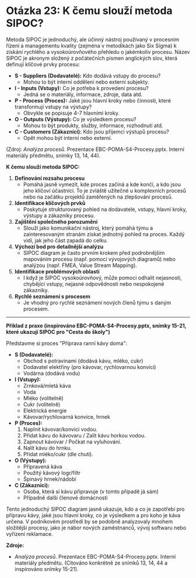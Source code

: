 # Otázka 23: K čemu slouží metoda SIPOC?

Metoda SIPOC je jednoduchý, ale účinný nástroj používaný v procesním řízení a managementu kvality (zejména v metodikách jako Six Sigma) k získání rychlého a vysokoúrovňového přehledu o jakémkoliv procesu. Název SIPOC je akronym složený z počátečních písmen anglických slov, která definují klíčové prvky procesu:

*   **S - Suppliers (Dodavatelé):** Kdo dodává vstupy do procesu? 
    - Mohou to být interní oddělení nebo externí subjekty.
*   **I - Inputs (Vstupy):** Co je potřeba k provedení procesu? 
    - Jedná se o materiály, informace, zdroje, data atd.
*   **P - Process (Proces):** Jaké jsou hlavní kroky nebo činnosti, které transformují vstupy na výstupy? 
    - Obvykle se popisuje 4-7 hlavními kroky.
*   **O - Outputs (Výstupy):** Co je výsledkem procesu? 
    - Mohou to být produkty, služby, informace, rozhodnutí atd.
*   **C - Customers (Zákazníci):** Kdo jsou příjemci výstupů procesu? 
    - Opět mohou být interní nebo externí.

(Zdroj: *Analýza procesů*. Prezentace EBC-POMA-S4-Procesy.pptx. Interní materiály předmětu, snímky 13, 14, 44).

**K čemu slouží metoda SIPOC:**

1.  **Definování rozsahu procesu** 
    - Pomáhá jasně vymezit, kde proces začíná a kde končí, a kdo jsou jeho klíčoví účastníci. To je zvláště užitečné u komplexních procesů nebo na začátku projektů zaměřených na zlepšování procesů.
2.  **Identifikace klíčových prvků** 
    - Poskytuje strukturovaný pohled na dodavatele, vstupy, hlavní kroky, výstupy a zákazníky procesu.
3.  **Zajištění společného porozumění** 
    - Slouží jako komunikační nástroj, který pomáhá týmu a zainteresovaným stranám získat jednotný pohled na proces. Každý vidí, jak jeho část zapadá do celku.
4.  **Výchozí bod pro detailnější analýzu** 
    - SIPOC diagram je často prvním krokem před podrobnějším mapováním procesu (např. pomocí vývojových diagramů) nebo analýzou (např. FMEA, Value Stream Mapping).
5.  **Identifikace problémových oblastí** 
    - I když je SIPOC vysokoúrovňový, může pomoci odhalit nejasnosti, chybějící vstupy, nejasné odpovědnosti nebo nespokojené zákazníky.
6.  **Rychlé seznámení s procesem** 
    - Je vhodný pro rychlé seznámení nových členů týmu s daným procesem.

---

**Příklad z praxe (inspirováno EBC-POMA-S4-Procesy.pptx, snímky 15-21, které ukazují SIPOC pro "Cesta do školy")**

Představme si proces "Příprava ranní kávy doma":

*   **S (Dodavatelé):**
    *   Obchod s potravinami (dodává kávu, mléko, cukr)
    *   Dodavatel elektřiny (pro kávovar, rychlovarnou konvici)
    *   Vodárna (dodává vodu)
*   **I (Vstupy):**
    *   Zrnková/mletá káva
    *   Voda
    *   Mléko (volitelně)
    *   Cukr (volitelně)
    *   Elektrická energie
    *   Kávovar/rychlovarná konvice, hrnek
*   **P (Proces):**
    1.  Naplnit kávovar/konvici vodou.
    2.  Přidat kávu do kávovaru / Zalít kávu horkou vodou.
    3.  Zapnout kávovar / Počkat na vyluhování.
    4.  Nalít kávu do hrnku.
    5.  Přidat mléko/cukr (dle chuti).
*   **O (Výstupy):**
    *   Připravená káva
    *   Použitý kávový logr/filtr
    *   Špinavý hrnek/nádobí
*   **C (Zákazníci):**
    *   Osoba, která si kávu připravuje (v tomto případě já sám)
    *   Případně další členové domácnosti

Tento jednoduchý SIPOC diagram jasně ukazuje, kdo a co je zapotřebí pro přípravu kávy, jaké jsou hlavní kroky, co je výsledkem a pro koho je káva určena. V podnikovém prostředí by se podobně analyzovaly mnohem složitější procesy, jako je nábor nových zaměstnanců, vývoj softwaru nebo vyřízení reklamace.

**Zdroje:**

*   *Analýza procesů*. Prezentace EBC-POMA-S4-Procesy.pptx. Interní materiály předmětu. (Citováno konkrétně ze snímků 13, 14, 44 a inspirováno snímky 15-21).

